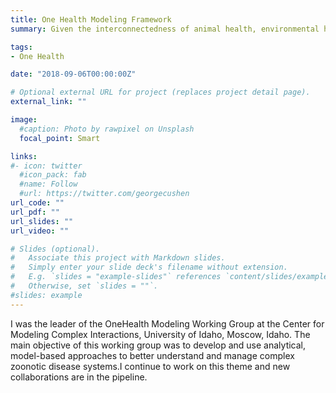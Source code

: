 ```yaml
---
title: One Health Modeling Framework
summary: Given the interconnectedness of animal health, environmental health and human health/well-being, it is necessary to investigate the ecological context of animal disease systems that have public health, conservation or economic implications. Such host-pathogen systems are highly complex and heterogeneous, and often, our understanding of such systems is fraught with uncertainties. Our aim is to develop and use models to elucidate host-pathogen dynamics in such systems, and translate the insights gained into actionable outcomes for effective and meaningful management of diseases. At present, I continue to work on canine rabies, leptospirosis and Lyme disease. I am also developing a conceptual framework for informing policies on emerging zoonoses.

tags:
- One Health

date: "2018-09-06T00:00:00Z"

# Optional external URL for project (replaces project detail page).
external_link: ""

image:
  #caption: Photo by rawpixel on Unsplash
  focal_point: Smart

links:
#- icon: twitter
  #icon_pack: fab
  #name: Follow
  #url: https://twitter.com/georgecushen
url_code: ""
url_pdf: ""
url_slides: ""
url_video: ""

# Slides (optional).
#   Associate this project with Markdown slides.
#   Simply enter your slide deck's filename without extension.
#   E.g. `slides = "example-slides"` references `content/slides/example-slides.md`.
#   Otherwise, set `slides = ""`.
#slides: example
---
```

I was the leader of the OneHealth Modeling Working Group at the Center for Modeling Complex Interactions, University of Idaho, Moscow, Idaho. The main objective of this working group was to develop and use analytical, model-based approaches to better understand and manage complex zoonotic disease systems.I continue to work on this theme and new collaborations are in the pipeline.
